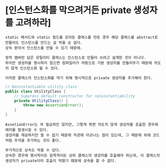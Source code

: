 # [인스턴스화를 막으려거든 private 생성자를 고려하라]

    static 메서드와 static 필드를 모아둔 클래스를 만든 경우 해당 클래스를 abstract로 만들어도 인스턴스를 만드는 걸 막을 순 없다.
    상속 받아서 인스턴스를 만들 수 있기 때문에.
    
    정적 멤버만 담은 유틸리티 클래스는 인스턴스로 만들어 쓰려고 설계한 것이 아니다.
    하지만 생성자를 명시하지 않으면 컴파일러가 자동으로 기본 생성자를 만들어주기 때문에 의도치 않게 인스턴스화 될 수 있다.

    이러한 클래스의 인스턴스화를 막기 위해 명시적으로 private 생성자를 추가해야 한다.

```JAVA
// Noninstantiable utility class
public class UtilityClass {
    // Suppress default constructor for noninstantiability
    private UtilityClass() {
        throw new AssertionError();
    }
}
```

    AssetionError는 꼭 필요하진 않지만, 그렇게 하면 의도치 않게 생성자를 호출한 경우에 에러를 발생시킬 수 있다.
    생성자를 제공하지만 쓸 수 없기 때문에 직관에 어긋나는 점이 있는데, 그 때문에 위에 코드처럼 주석을 추가하는 것이 좋다.

    부가적으로 상속도 막을 수 있다.
    상속한 경우에 명시적이든 암묵적이든 상위 클래스의 생성자를 호출해야 하는데, 이 클래스의 생성자가 private이라 호출이 막혔기 떄문에 상속을 할 수 없다.
